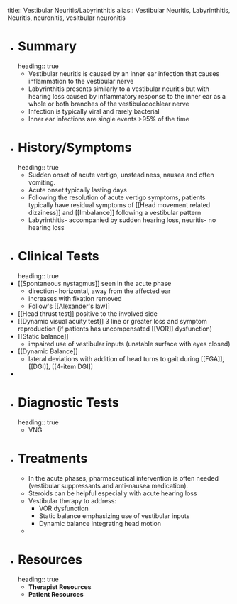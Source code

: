 title:: Vestibular Neuritis/Labyrinthitis
alias:: Vestibular Neuritis, Labyrinthitis, Neuritis, neuronitis, vesitbular neuronitis

- # Summary
  heading:: true
	- Vestibular neuritis is caused by an inner ear infection that causes inflammation to the vestibular nerve
	- Labyrinthitis presents similarly to a vestibular neuritis but with hearing loss caused by inflammatory response to the inner ear as a whole or both branches of the vestibulocochlear nerve
	- Infection is typically viral and rarely bacterial
	- Inner ear infections are single events >95% of the time
- # History/Symptoms
  heading:: true
	- Sudden onset of acute vertigo, unsteadiness, nausea and often vomiting.
	- Acute onset typically lasting days
	- Following the resolution of acute vertigo symptoms, patients typically have residual symptoms of [[Head movement related dizziness]] and [[Imbalance]] following a vestibular pattern
	- Labyrinthitis- accompanied by sudden hearing loss, neuritis- no hearing loss
- # Clinical Tests
  heading:: true
- [[Spontaneous nystagmus]] seen in the acute phase
	- direction- horizontal, away from the affected ear
	- increases with fixation removed
	- Follow's [[Alexander's law]]
- [[Head thrust test]] positive to the involved side
- [[Dynamic visual acuity test]] 3 line or greater loss and symptom reproduction (if patients has uncompensated [[VOR]] dysfunction)
- [[Static balance]]
	- impaired use of vestibular inputs (unstable surface with eyes closed)
- [[Dynamic Balance]]
	- lateral deviations with addition of head turns to gait during [[FGA]], [[DGI]], [[4-item DGI]]
-
- # Diagnostic Tests
  heading:: true
	- VNG
- # Treatments
	- In the acute phases, pharmaceutical intervention is often needed (vestibular suppressants and anti-nausea medication).
	- Steroids can be helpful especially with acute hearing loss
	- Vestibular therapy to address:
		- VOR dysfunction
		- Static balance emphasizing use of vestibular inputs
		- Dynamic balance integrating head motion
	-
- # Resources
  heading:: true
	- **Therapist Resources**
	- **Patient Resources**